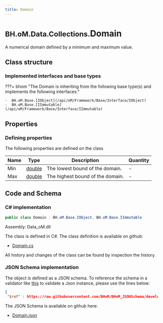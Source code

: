 ```yaml
---
title: Domain
---
```


# <small>BH.oM.Data.Collections.</small>**Domain**

A numerical domain defined by a minimum and maximum value.

## Class structure

### Implemented interfaces and base types

???+ bhom "The Domain is inheriting from the following base type(s) and implements the following interfaces:"

    -  BH.oM.Base.[IObject](/api/oM/Framework/Base/Interface/IObject)
    -  BH.oM.Base.[IImmutable](/api/oM/Framework/Base/Interface/IImmutable)


## Properties



### Defining properties

The following properties are defined on the class

| Name             | Type             | Description      | Quantity         |
|------------------|------------------|------------------|------------------|
| Min | [double](https://learn.microsoft.com/en-us/dotnet/api/System.Double?view=netstandard-2.0) | The lowest bound of the domain. | - |
| Max | [double](https://learn.microsoft.com/en-us/dotnet/api/System.Double?view=netstandard-2.0) | The highest bound of the domain. | - |


## Code and Schema

### C# implementation

``` C# title="C#"
public class Domain : BH.oM.Base.IObject, BH.oM.Base.IImmutable
```

Assembly: Data_oM.dll

The class is defined in C#. The class definition is available on github:

- [Domain.cs](https://github.com/BHoM/BHoM/blob/develop/Data_oM/Collections\Domain.cs)

All history and changes of the class can be found by inspection the history.
### JSON Schema implementation

The object is defined as a JSON schema. To reference the schema in a validator like [this](https://www.jsonschemavalidator.net/) to validate a Json instance, please use the lines below:

``` json title="JSON Schema"
{
 "$ref" : https://raw.githubusercontent.com/BHoM/BHoM_JSONSchema/develop/Data_oM/Collections/Domain.json}
```

The JSON Schema is available on github here:

- [Domain.json](https://github.com/BHoM/BHoM_JSONSchema/blob/develop/Data_oM/Collections/Domain.json)
